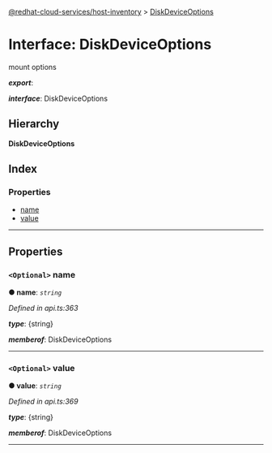 [@redhat-cloud-services/host-inventory](../README.md) > [DiskDeviceOptions](../interfaces/diskdeviceoptions.md)

# Interface: DiskDeviceOptions

mount options

*__export__*: 

*__interface__*: DiskDeviceOptions

## Hierarchy

**DiskDeviceOptions**

## Index

### Properties

* [name](diskdeviceoptions.md#name)
* [value](diskdeviceoptions.md#value)

---

## Properties

<a id="name"></a>

### `<Optional>` name

**● name**: *`string`*

*Defined in api.ts:363*

*__type__*: {string}

*__memberof__*: DiskDeviceOptions

___
<a id="value"></a>

### `<Optional>` value

**● value**: *`string`*

*Defined in api.ts:369*

*__type__*: {string}

*__memberof__*: DiskDeviceOptions

___

